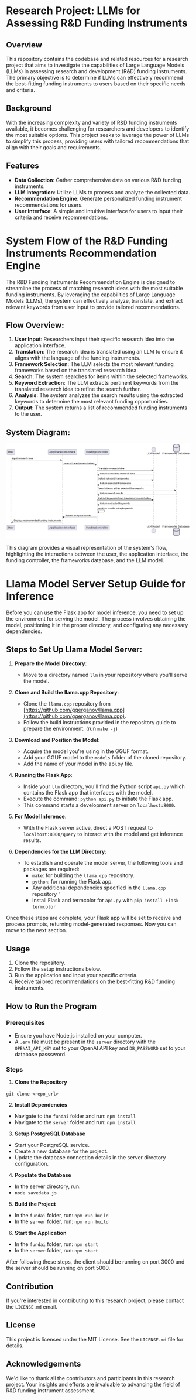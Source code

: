 # Research Project: LLMs for Assessing R&D Funding Instruments

## Overview

This repository contains the codebase and related resources for a research project that aims to investigate the capabilities of Large Language Models (LLMs) in assessing research and development (R&D) funding instruments. The primary objective is to determine if LLMs can effectively recommend the best-fitting funding instruments to users based on their specific needs and criteria.

## Background

With the increasing complexity and variety of R&D funding instruments available, it becomes challenging for researchers and developers to identify the most suitable options. This project seeks to leverage the power of LLMs to simplify this process, providing users with tailored recommendations that align with their goals and requirements.

## Features

- **Data Collection**: Gather comprehensive data on various R&D funding instruments.
- **LLM Integration**: Utilize LLMs to process and analyze the collected data.
- **Recommendation Engine**: Generate personalized funding instrument recommendations for users.
- **User Interface**: A simple and intuitive interface for users to input their criteria and receive recommendations.

# System Flow of the R&D Funding Instruments Recommendation Engine

The R&D Funding Instruments Recommendation Engine is designed to streamline the process of matching research ideas with the most suitable funding instruments. By leveraging the capabilities of Large Language Models (LLMs), the system can effectively analyze, translate, and extract relevant keywords from user input to provide tailored recommendations.

## Flow Overview:

1. **User Input**: Researchers input their specific research idea into the application interface.
2. **Translation**: The research idea is translated using an LLM to ensure it aligns with the language of the funding instruments.
3. **Framework Selection**: The LLM selects the most relevant funding frameworks based on the translated research idea.
4. **Search**: The system searches for items within the selected frameworks.
5. **Keyword Extraction**: The LLM extracts pertinent keywords from the translated research idea to refine the search further.
6. **Analysis**: The system analyzes the search results using the extracted keywords to determine the most relevant funding opportunities.
7. **Output**: The system returns a list of recommended funding instruments to the user.

## System Diagram:

![System Diagram](systemDiagram.png)

This diagram provides a visual representation of the system's flow, highlighting the interactions between the user, the application interface, the funding controller, the frameworks database, and the LLM model.

# Llama Model Server Setup Guide for Inference

Before you can use the Flask app for model inference, you need to set up the environment for serving the model. The process involves obtaining the model, positioning it in the proper directory, and configuring any necessary dependencies.

## Steps to Set Up Llama Model Server:

1. **Prepare the Model Directory**:
    - Move to a directory named `llm` in your repository where you'll serve the model.

2. **Clone and Build the llama.cpp Repository**:
    - Clone the `llama.cpp` repository from [https://github.com/ggerganov/llama.cpp](https://github.com/ggerganov/llama.cpp).
    - Follow the build instructions provided in the repository guide to prepare the environment. (run `make -j`)

3. **Download and Position the Model**:
    - Acquire the model you're using in the GGUF format.
    - Add your GGUF model to the `models` folder of the cloned repository.
    - Add the name of your model in the api.py file.

4. **Running the Flask App**:
    - Inside your `llm` directory, you'll find the Python script `api.py` which contains the Flask app that interfaces with the model.
    - Execute the command: `python api.py` to initiate the Flask app.
    - This command starts a development server on `localhost:8000`.

5. **For Model Inference**:
    - With the Flask server active, direct a POST request to `localhost:8000/query` to interact with the model and get inference results.

6. **Dependencies for the LLM Directory**:
    - To establish and operate the model server, the following tools and packages are required:
        - `make`: for building the `llama.cpp` repository.
        - `python`: for running the Flask app.
        - Any additional dependencies specified in the `llama.cpp` repository '
        - Install Flask and termcolor for `api.py` with `pip install Flask termcolor`

Once these steps are complete, your Flask app will be set to receive and process prompts, returning model-generated responses. Now you can move to the next section.

## Usage

1. Clone the repository.
2. Follow the setup instructions below.
3. Run the application and input your specific criteria.
4. Receive tailored recommendations on the best-fitting R&D funding instruments.

## How to Run the Program

### Prerequisites
- Ensure you have Node.js installed on your computer.
- A `.env` file must be present in the `server` directory with the `OPENAI_API_KEY` set to your OpenAI API key and `DB_PASSWORD` set to your database passsword.

### Steps

1. **Clone the Repository**

```git clone <repo_url>```

2. **Install Dependencies**
- Navigate to the `fundai` folder and run:
  ```npm install```
- Navigate to the `server` folder and run:
  ```npm install```

3. **Setup PostgreSQL Database**
- Start your PostgreSQL service.
- Create a new database for the project.
- Update the database connection details in the server directory configuration.

4. **Populate the Database** 
- In the server directory, run:
- ```node savedata.js```

5. **Build the Project**
- In the `fundai` folder, run:
  ```npm run build```
- In the `server` folder, run:
  ```npm run build```

6. **Start the Application**
- In the `fundai` folder, run:
  ```npm start```
- In the `server` folder, run:
  ```npm start```

After following these steps, the client should be running on port 3000 and the server should be running on port 5000.


## Contribution

If you're interested in contributing to this research project, please contact the `LICENSE.md` email.

## License

This project is licensed under the MIT License. See the `LICENSE.md` file for details.

## Acknowledgements

We'd like to thank all the contributors and participants in this research project. Your insights and efforts are invaluable to advancing the field of R&D funding instrument assessment.
